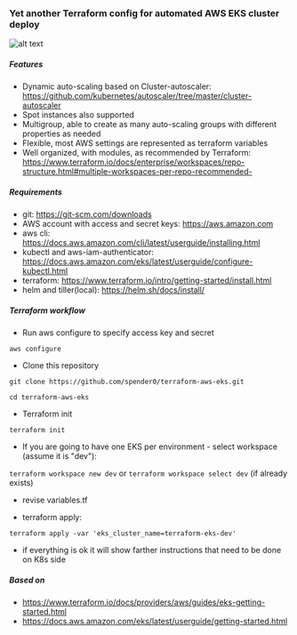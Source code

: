 ### Yet another Terraform config for automated AWS EKS cluster deploy

![alt text](https://github.com/spender0/terraform-aws-eks/raw/master/diagram.jpg)

##### Features
* Dynamic auto-scaling based on Cluster-autoscaler: https://github.com/kubernetes/autoscaler/tree/master/cluster-autoscaler
* Spot instances also supported
* Multigroup, able to create as many auto-scaling groups with different properties as needed
* Flexible, most AWS settings are represented as terraform variables
* Well organized, with modules, as recommended by Terraform: https://www.terraform.io/docs/enterprise/workspaces/repo-structure.html#multiple-workspaces-per-repo-recommended-

##### Requirements
* git: https://git-scm.com/downloads
* AWS account with access and secret keys: https://aws.amazon.com
* aws cli: https://docs.aws.amazon.com/cli/latest/userguide/installing.html
* kubectl and aws-iam-authenticator: https://docs.aws.amazon.com/eks/latest/userguide/configure-kubectl.html
* terraform: https://www.terraform.io/intro/getting-started/install.html
* helm and tiller(local): https://helm.sh/docs/install/

##### Terraform workflow

* Run aws configure to specify access key and secret 

`aws configure`

* Clone this repository

`git clone https://github.com/spender0/terraform-aws-eks.git`

`cd terraform-aws-eks`

* Terraform init 

`terraform init`

* If you are going to have one EKS per environment - select workspace (assume it is "dev"):

`terraform workspace new dev` or 
`terraform workspace select dev` (if already exists)

* revise variables.tf

* terraform apply:

`terraform apply -var 'eks_cluster_name=terraform-eks-dev'`

* if everything is ok it will show farther instructions that need to be done on K8s side

##### Based on
* https://www.terraform.io/docs/providers/aws/guides/eks-getting-started.html
* https://docs.aws.amazon.com/eks/latest/userguide/getting-started.html